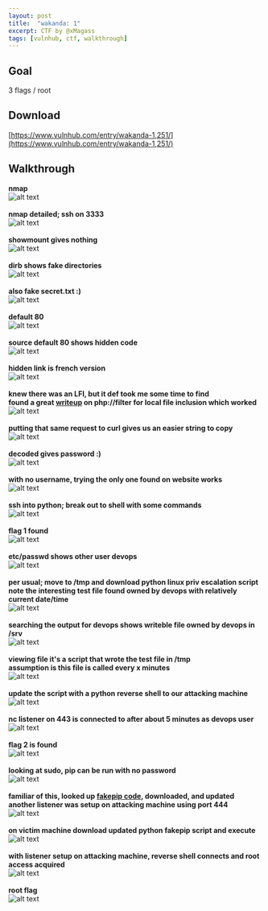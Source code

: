 ```yaml
---
layout: post
title:  "wakanda: 1"
excerpt: CTF by @xMagass
tags: [vulnhub, ctf, walkthrough]
---
```


## Goal
3 flags / root

## Download
[https://www.vulnhub.com/entry/wakanda-1,251/](https://www.vulnhub.com/entry/wakanda-1,251/)

## Walkthrough
**nmap**
<br>![alt text](../vulnhub/wakanda_1//nmap.png)
<br><br>
**nmap detailed; ssh on 3333**
<br>![alt text](../vulnhub/wakanda_1//nmap-detailed.png)
<br><br>
**showmount gives nothing**
<br>![alt text](../vulnhub/wakanda_1//showmount.png)
<br><br>
**dirb shows fake directories**
<br>![alt text](../vulnhub/wakanda_1//dirb.png)
<br><br>
**also fake secret.txt :)**
<br>![alt text](../vulnhub/wakanda_1//secretlolz.png)
<br><br>
**default 80**
<br>![alt text](../vulnhub/wakanda_1//default80.png)
<br><br>
**source default 80 shows hidden code**
<br>![alt text](../vulnhub/wakanda_1//sourcedefault80.png)
<br><br>
**hidden link is french version**
<br>![alt text](../vulnhub/wakanda_1//default80fr.png)
<br><br>
**knew there was an LFI, but it def took me some time to find**<br>
**found a great [writeup](https://www.idontplaydarts.com/2011/02/using-php-filter-for-local-file-inclusion/) on php://filter for local file inclusion which worked**
<br>![alt text](../vulnhub/wakanda_1//phpbase64encode.png)
<br><br>
**putting that same request to curl gives us an easier string to copy**
<br>![alt text](../vulnhub/wakanda_1//curl.png)
<br><br>
**decoded gives password :)**
<br>![alt text](../vulnhub/wakanda_1//burpdecode.png)
<br><br>
**with no username, trying the only one found on website works**
<br>![alt text](../vulnhub/wakanda_1//sshmamadou.png)
<br><br>
**ssh into python; break out to shell with some commands**
<br>![alt text](../vulnhub/wakanda_1//python2shell.png)
<br><br>
**flag 1 found**
<br>![alt text](../vulnhub/wakanda_1//flag1.png)
<br><br>
**etc/passwd shows other user devops**
<br>![alt text](../vulnhub/wakanda_1//passwd.png)
<br><br>
**per usual; move to /tmp and download python linux priv escalation script**<br>
**note the interesting test file found owned by devops with relatively current date/time**
<br>![alt text](../vulnhub/wakanda_1//enum.png)
<br><br>
**searching the output for devops shows writeble file owned by devops in /srv**
<br>![alt text](../vulnhub/wakanda_1//enum2.png)
<br><br>
**viewing file it's a script that wrote the test file in /tmp**<br>
**assumption is this file is called every x minutes**
<br>![alt text](../vulnhub/wakanda_1//antivirus.png)
<br><br>
**update the script with a python reverse shell to our attacking machine**
<br>![alt text](../vulnhub/wakanda_1//pyrev.png)
<br><br>
**nc listener on 443 is connected to after about 5 minutes as devops user**
<br>![alt text](../vulnhub/wakanda_1//devopsrevshell.png)
<br><br>
**flag 2 is found**
<br>![alt text](../vulnhub/wakanda_1//flag2.png)
<br><br>
**looking at sudo, pip can be run with no password**
<br>![alt text](../vulnhub/wakanda_1//sudopip.png)
<br><br>
**familiar of this, looked up [fakepip code](https://github.com/0x00-0x00/FakePip), downloaded, and updated**<br>
**another listener was setup on attacking machine using port 444**
<br>![alt text](../vulnhub/wakanda_1//fakepip.png)
<br><br>
**on victim machine download updated python fakepip script and execute**
<br>![alt text](../vulnhub/wakanda_1//runfakepip.png)
<br><br>
**with listener setup on attacking machine, reverse shell connects and root access acquired**
<br>![alt text](../vulnhub/wakanda_1//rootrevshell.png)
<br><br>
**root flag**
<br>![alt text](../vulnhub/wakanda_1//rootflag.png)
<br><br>

